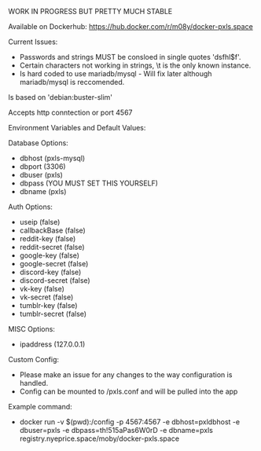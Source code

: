 WORK IN PROGRESS BUT PRETTY MUCH STABLE

Available on Dockerhub: https://hub.docker.com/r/m08y/docker-pxls.space

Current Issues:
  - Passwords and strings MUST be consloed in single quotes 'dsfhl$f'.
  - Certain characters not working in strings, \t is the only known instance.
  - Is hard coded to use mariadb/mysql - Will fix later although mariadb/mysql is reccomended.

Is based on 'debian:buster-slim'

Accepts http conntection or port 4567

Environment Variables and Default Values:

Database Options:
  - dbhost 		(pxls-mysql)
  - dbport 		(3306)
  - dbuser 		(pxls)
  - dbpass 		(YOU MUST SET THIS YOURSELF)
  - dbname 		(pxls)

Auth Options:
  - useip 		(false)
  - callbackBase 	(false)
  - reddit-key 		(false)
  - reddit-secret 	(false)
  - google-key 		(false)
  - google-secret 	(false)  
  - discord-key 	(false)
  - discord-secret	(false)
  - vk-key		(false)
  - vk-secret		(false)
  - tumblr-key		(false)
  - tumblr-secret	(false)

MISC Options:
  - ipaddress 		(127.0.0.1)

Custom Config:
  - Please make an issue for any changes to the way configuration is handled.
  - Config can be mounted to /pxls.conf and will be pulled into the app  


Example command:
  - docker run -v $(pwd):/config -p 4567:4567 -e dbhost=pxldbhost -e dbuser=pxls -e dbpass=th!515aPas6W0rD -e dbname=pxls registry.nyeprice.space/moby/docker-pxls.space
 
